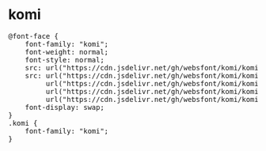 # komi

<pre>
@font-face {
    font-family: "komi";
    font-weight: normal;
    font-style: normal;
    src: url("https://cdn.jsdelivr.net/gh/websfont/komi/komi.eot");
    src: url("https://cdn.jsdelivr.net/gh/websfont/komi/komi.eot?#iefix") format("embedded-opentype"),
         url("https://cdn.jsdelivr.net/gh/websfont/komi/komi.woff2") format("woff2"),
         url("https://cdn.jsdelivr.net/gh/websfont/komi/komi.woff") format("woff"),
         url("https://cdn.jsdelivr.net/gh/websfont/komi/komi.ttf") format("truetype");
    font-display: swap;
}
.komi {
    font-family: "komi";
}  
</pre>
